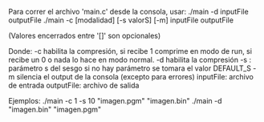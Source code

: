  Para correr el archivo 'main.c' desde la consola, usar:
 ./main -d inputFile outputFile
 ./main -c [modalidad] [-s valorS] [-m] inputFile outputFile
 
(Valores encerrados entre '[]' son opcionales)

 Donde:
   -c <number> habilita la compresión,
   si recibe 1 comprime en modo de run,
   si recibe un 0 o nada lo hace en modo normal.
   -d habilita la compresión
   -s <number>: parámetro s del sesgo 
   si no hay parámetro se tomara el valor DEFAULT_S
   -m silencia el output de la consola (excepto para errores)
   inputFile: archivo de entrada
   outputFile: archivo de salida
   
Ejemplos:
    ./main -c 1 -s 10 "imagen.pgm" "imagen.bin"
    ./main -d "imagen.bin" "imagen.pgm"
